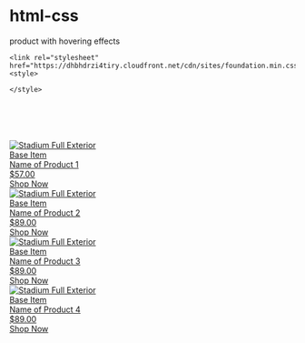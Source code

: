 # html-css
product with hovering effects
<!doctype html>
<html>
<head>
   
    <link rel="stylesheet" href="https://dhbhdrzi4tiry.cloudfront.net/cdn/sites/foundation.min.css">
    <style>

    </style>
</head>
<body>
<!-- Preloader -->
<div class="spinner-wrapper" id="loading">
      <div class="spinner"></div>
      <div class="spinner">
         <div class="rect1"></div>
         <div class="rect2"></div>
         <div class="rect3"></div>
         <div class="rect4"></div>
         <div class="rect5"></div>
      </div>
   </div>
   <br>
   <br>
   <br>
   <br>
    <div class="grid-container">
        <div class="grid-x grid-margin-x small-up-1 medium-up-2 large-up-4 grid-x-wrapper">
            <div class="product-box column">
                <a href="#" class="product-item">
                    <div class="product-item-image">
                        <img src="https://modernaweb.net/__data/img/products/apple-watch.png" alt="Stadium Full Exterior">
                        <div class="product-item-image-hover">
                        </div>
                    </div>
                    <div class="product-item-content">
                        <div class="product-item-category">
                            Base Item
                        </div>
                        <div class="product-item-title">
                            Name of Product 1
                        </div>
                        <div class="product-item-price">
                            $57.00
                        </div>
                        <div class="button-pill">
                            <span>Shop Now</span>
                        </div>
                    </div>
                </a>
            </div>
            <div class="product-box column">
                <a href="#" class="product-item">
                    <div class="product-item-image">
                        <img src="https://modernaweb.net/__data/img/products/apple-watch.png" alt="Stadium Full Exterior">
                        <div class="product-item-image-hover">
                        </div>
                    </div>
                    <div class="product-item-content">
                        <div class="product-item-category">
                            Base Item
                        </div>
                        <div class="product-item-title">
                            Name of Product 2
                        </div>
                        <div class="product-item-price">
                            $89.00
                        </div>
                        <div class="button-pill">
                            <span>Shop Now</span>
                        </div>
                    </div>
                </a>
            </div>
            <div class="product-box column">
                <a href="#" class="product-item">
                    <div class="product-item-image">
                        <img src="https://modernaweb.net/__data/img/products/apple-watch.png" alt="Stadium Full Exterior">
                        <div class="product-item-image-hover">
                        </div>
                    </div>
                    <div class="product-item-content">
                        <div class="product-item-category">
                            Base Item
                        </div>
                        <div class="product-item-title">
                            Name of Product 3
                        </div>
                        <div class="product-item-price">
                            $89.00
                        </div>
                        <div class="button-pill">
                            <span>Shop Now</span>
                        </div>
                    </div>
                </a>
            </div>
            <div class="product-box column">
                <a href="#" class="product-item">
                    <div class="product-item-image">
                        <img src="https://modernaweb.net/__data/img/products/apple-watch.png" alt="Stadium Full Exterior">
                        <div class="product-item-image-hover">
                        </div>
                    </div>
                    <div class="product-item-content">
                        <div class="product-item-category">
                            Base Item
                        </div>
                        <div class="product-item-title">
                            Name of Product 4
                        </div>
                        <div class="product-item-price">
                            $89.00
                        </div>
                        <div class="button-pill">
                            <span>Shop Now</span>
                        </div>
                    </div>
                </a>
            </div>
        </div>
    </div>
    <div class="grid-container">
         <div class="grid-x grid-margin-x small-up-1 medium-up-1 large-up-1 grid-x-wrapper">
             <div class="product-box column" style="text-align: center;  margin: 50px 0 50px;">
              
       
</body>
</html>


